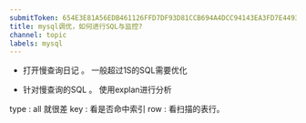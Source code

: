 ```yaml
---
submitToken: 654E3E81A56EDB461126FFD7DF93D81CCB694A4DCC94143EA3FD7E449363C876
title: mysql调优，如何进行SQL与监控?
channel: topic
labels: mysql
---
```


- 打开慢查询日记 。 一般超过1S的SQL需要优化

- 针对慢查询的SQL 。 使用explan进行分析

type : all 就很差
key : 看是否命中索引
row : 看扫描的表行。

